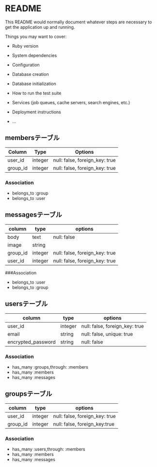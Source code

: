 # README

This README would normally document whatever steps are necessary to get the
application up and running.

Things you may want to cover:

* Ruby version

* System dependencies

* Configuration

* Database creation

* Database initialization

* How to run the test suite

* Services (job queues, cache servers, search engines, etc.)

* Deployment instructions

* ...

## membersテーブル

|Column|Type|Options|
|------|----|-------|
|user_id|integer|null: false, foreign_key: true|
|group_id|integer|null: false, foreign_key: true|

### Association
- belongs_to :group
- belongs_to :user

## messagesテーブル

|column|type|options|
|------|----|-------|
|body|text|null: false|
|image|string|
|group_id|integer|null: false, foreign_key: true|
|user_id|integer|null: false, foreign_key: true|

###Association
- belongs_to :user
- belongs_to :group

## usersテーブル

|column|type|options|
|------|----|-------|
|user_id|integer|null: false, foreign_key: true|
|email|string|null: false, unique: true
|encrypted_password|string|null: false|

### Association
- has_many :groups,through: :members
- has_many :members
- has_many :messages

## groupsテーブル

|column|type|options|
|------|----|-------|
|user_id|integer|null: false, foreign_key: true|
|group_id|integer|null: false, foreign_key:true|

### Association
- has_many :users,through: :members
- has_many :members
- has_many :messages
